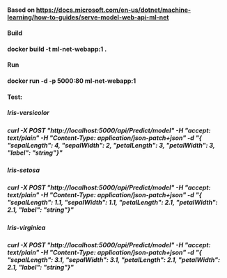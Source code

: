 #### Based on https://docs.microsoft.com/en-us/dotnet/machine-learning/how-to-guides/serve-model-web-api-ml-net

#### Build 

#### docker build -t ml-net-webapp:1 .

#### Run

#### docker run -d -p 5000:80 ml-net-webapp:1

#### Test: 


##### Iris-versicolor
##### curl -X POST "http://localhost:5000/api/Predict/model" -H "accept: text/plain" -H "Content-Type: application/json-patch+json" -d "{ \"sepalLength\": 4, \"sepalWidth\": 2, \"petalLength\": 3, \"petalWidth\": 3, \"label\": \"string\"}"

##### Iris-setosa
##### curl -X POST "http://localhost:5000/api/Predict/model" -H "accept: text/plain" -H "Content-Type: application/json-patch+json" -d "{ \"sepalLength\": 1.1, \"sepalWidth\": 1.1, \"petalLength\": 2.1, \"petalWidth\": 2.1, \"label\": \"string\"}"

##### Iris-virginica
##### curl -X POST "http://localhost:5000/api/Predict/model" -H "accept: text/plain" -H "Content-Type: application/json-patch+json" -d "{ \"sepalLength\": 3.1, \"sepalWidth\": 3.1, \"petalLength\": 2.1, \"petalWidth\": 2.1, \"label\": \"string\"}"